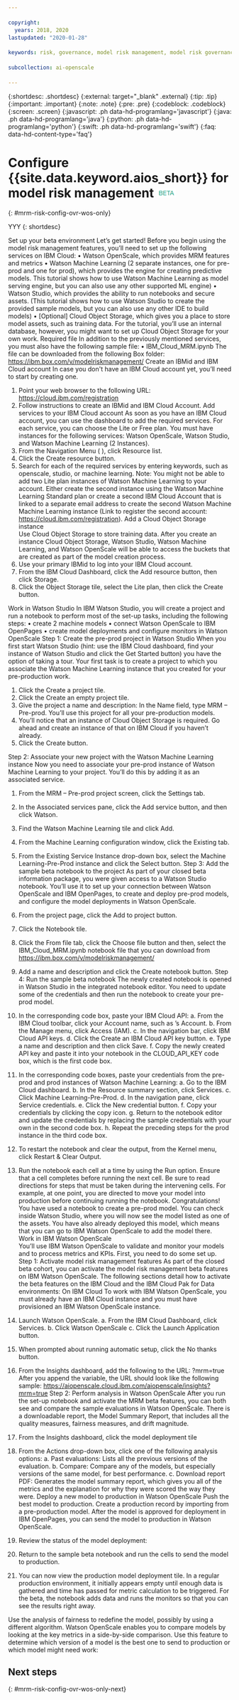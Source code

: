 ```yaml
---

copyright:
  years: 2018, 2020
lastupdated: "2020-01-28"

keywords: risk, governance, model risk management, model risk governance

subcollection: ai-openscale

---
```


{:shortdesc: .shortdesc}
{:external: target="_blank" .external}
{:tip: .tip}
{:important: .important}
{:note: .note}
{:pre: .pre}
{:codeblock: .codeblock}
{:screen: .screen}
{:javascript: .ph data-hd-programlang='javascript'}
{:java: .ph data-hd-programlang='java'}
{:python: .ph data-hd-programlang='python'}
{:swift: .ph data-hd-programlang='swift'}
{:faq: data-hd-content-type='faq'}

# Configure {{site.data.keyword.aios_short}} for model risk management ![beta tag](images/beta.png)
{: #mrm-risk-config-ovr-wos-only}

YYY
{: shortdesc}

Set up your beta environment
Let’s get started! Before you begin using the model risk management features, you’ll need to set up the following services on IBM Cloud:
•	Watson OpenScale, which provides MRM features and metrics 
•	Watson Machine Learning (2 separate instances, one for pre-prod and one for prod), which provides the engine for creating predictive models. This tutorial shows how to use Watson Machine Learning as model serving engine, but you can also use any other supported ML engine)
•	Watson Studio, which provides the ability to run notebooks and secure assets. (This tutorial shows how to use Watson Studio to create the provided sample models, but you can also use any other IDE to build models)
•	[Optional] Cloud Object Storage, which gives you a place to store model assets, such as training data. For the tutorial, you’ll use an internal database, however, you might want to set up Cloud Object Storage for your own work.
Required file
In addition to the previously mentioned services, you must also have the following sample file:
•	IBM_Cloud_MRM.ipynb
The file can be downloaded from the following Box folder: https://ibm.box.com/v/modelriskmanagement/
Create an IBMid and IBM Cloud account
In case you don't have an IBM Cloud account yet, you’ll need to start by creating one.
1.	Point your web browser to the following URL: https://cloud.ibm.com/registration
2.	Follow instructions to create an IBMid and IBM Cloud Account. 
Add services to your IBM Cloud account
As soon as you have an IBM Cloud account, you can use the dashboard to add the required services. For each service, you can choose the Lite or Free plan. You must have instances for the following services: Watson OpenScale, Watson Studio, and Watson Machine Learning (2 Instances).
1.	From the Navigation Menu (    ), click Resource list.
2.	Click the Create resource button.
3.	Search for each of the required services by entering keywords, such as openscale, studio, or machine learning.
Note: You might not be able to add two Lite plan instances of Watson Machine Learning to your account. Either create the second instance using the Watson Machine Learning Standard plan or create a second IBM Cloud Account that is linked to a separate email address to create the second Watson Machine Machine Learning instance (Link to register the second account: https://cloud.ibm.com/registration).
Add a Cloud Object Storage instance  
Use Cloud Object Storage to store training data. After you create an instance Cloud Object Storage, Watson Studio, Watson Machine Learning, and Watson OpenScale will be able to access the buckets that are created as part of the model creation process.
1.	Use your primary IBMid to log into your IBM Cloud account.
2.	From the IBM Cloud Dashboard, click the Add resource button, then click Storage.
3.	Click the Object Storage tile, select the Lite plan, then click the Create button.

  Work in Watson Studio
In IBM Watson Studio, you will create a project and run a notebook to perform most of the set-up tasks, including the following steps:
•	create 2 machine models
•	connect Watson OpenScale to IBM OpenPages
•	create model deployments and configure monitors in Watson OpenScale
Step 1: Create the pre-prod project in Watson Studio
When you first start Watson Studio (hint: use the IBM Cloud dashboard, find your instance of Watson Studio and click the Get Started button) you have the option of taking a tour. Your first task is to create a project to which you associate the Watson Machine Learning instance that you created for your pre-production work.
1.	Click the Create a project tile.
2.	Click the Create an empty project tile. 
3.	Give the project a name and description: In the Name field, type MRM – Pre-prod. You’ll use this project for all your pre-production models. 
4.	You’ll notice that an instance of Cloud Object Storage is required. Go ahead and create an instance of that on IBM Cloud if you haven’t already.
5.	Click the Create button.

Step 2: Associate your new project with the Watson Machine Learning instance
Now you need to associate your pre-prod instance of Watson Machine Learning to your project. You’ll do this by adding it as an associated service.
1.	From the MRM – Pre-prod project screen, click the Settings tab.
2.	In the Associated services pane, click the Add service button, and then click Watson.
3.	Find the Watson Machine Learning tile and click Add.
4.	From the Machine Learning configuration window, click the Existing tab.
5.	From the Existing Service Instance drop-down box, select the Machine Learning-Pre-Prod instance and click the Select button.
Step 3: Add the sample beta notebook to the project
As part of your closed beta information package, you were given access to a Watson Studio notebook. You’ll use it to set up your connection between Watson OpenScale and IBM OpenPages, to create and deploy pre-prod models, and configure the model deployments in Watson OpenScale. 
1.	From the project page, click the Add to project button.
2.	Click the Notebook tile.
3.	Click the From file tab, click the Choose file button and then, select the IBM_Cloud_MRM.ipynb  notebook file that you can download from  https://ibm.box.com/v/modelriskmanagement/
4.	Add a name and description and click the Create notebook button.
Step 4: Run the sample beta notebook 
The newly created notebook is opened in Watson Studio in the integrated notebook editor. You need to update some of the credentials and then run the notebook to create your pre-prod model.
1.	In the corresponding code box, paste your IBM Cloud API:
a.	From the IBM Cloud toolbar, click your Account name, such as <Your user name>’s Account.
b.	From the Manage menu, click Access (IAM).
c.	In the navigation bar, click IBM Cloud API keys.
d.	Click the Create an IBM Cloud API key button.
e.	Type a name and description and then click Save.
f.	Copy the newly created API key and paste it into your notebook in the CLOUD_API_KEY code box, which is the first code box.
2.	In the corresponding code boxes, paste your credentials from the pre-prod and prod instances of Watson Machine Learning:
a.	Go to the IBM Cloud dashboard.
b.	In the Resource summary section, click Services.
c.	Click Machine Learning-Pre-Prod.
d.	In the navigation pane, click Service credentials.
e.	Click the New credential button.
f.	Copy your credentials by clicking the copy icon.
g.	Return to the notebook editor and update the credentials by replacing the sample credentials with your own in the second code box.
h.	Repeat the preceding steps for the prod instance in the third code box.
3.	To restart the notebook and clear the output, from the Kernel menu, click Restart & Clear Output.
4.	Run the notebook each cell at a time by using the Run option. Ensure that a cell completes before running the next cell. Be sure to read directions for steps that must be taken during the intervening cells. For example, at one point, you are directed to move your model into production before continuing running the notebook.
Congratulations! You have used a notebook to create a pre-prod model. You can check inside Watson Studio, where you will now see the model listed as one of the assets. You have also already deployed this model, which means that you can go to IBM Watson OpenScale to add the model there.  
  Work in IBM Watson OpenScale   
You’ll use IBM Watson OpenScale to validate and monitor your models and to process metrics and KPIs. First, you need to do some set up.
Step 1: Activate model risk management features
As part of the closed beta cohort, you can activate the model risk management beta features on IBM Watson OpenScale. The following sections detail how to activate the beta features on the IBM Cloud and the IBM Cloud Pak for Data environments:
On IBM Cloud
To work with IBM Watson OpenScale, you must already have an IBM Cloud instance and you must have provisioned an IBM Watson OpenScale instance.
1.	Launch Watson OpenScale.
a.	From the IBM Cloud Dashboard, click Services.
b.	Click Watson OpenScale
c.	Click the Launch Application button.
2.	When prompted about running automatic setup, click the No thanks button.
3.	From the Insights dashboard, add the following to the URL: ?mrm=true
After you append the variable, the URL should look like the following sample: https://aiopenscale.cloud.ibm.com/aiopenscale/insights?mrm=true
Step 2: Perform analysis in Watson OpenScale
After you run the set-up notebook and activate the MRM beta features, you can both see and compare the sample evaluations in Watson OpenScale. There is a downloadable report, the Model Summary Report, that includes all the quality measures, fairness measures, and drift magnitude.
1.	From the Insights dashboard, click the model deployment tile
2.	From the Actions drop-down box, click one of the following analysis options:
a.	Past evaluations: Lists all the previous versions of the evaluation. 
b.	Compare: Compare any of the models, but especially versions of the same model, for best performance.
c.	Download report PDF: Generates the model summary report, which gives you all of the metrics and the explanation for why they were scored the way they were. 
Deploy a new model to production in Watson OpenScale
Push the best model to production. Create a production record by importing from a pre-production model. After the model is approved for deployment in IBM OpenPages, you can send the model to production in Watson OpenScale. 
1.	Review the status of the model deployment:

 

2.	Return to the sample beta notebook and run the cells to send the model to production.
3.	You can now view the production model deployment tile. In a regular production environment, it initially appears empty until enough data is gathered and time has passed for metric calculation to be triggered. For the beta, the notebook adds data and runs the monitors so that you can see the results right away.

 

Use the analysis of fairness to redefine the model, possibly by using a different algorithm. 
Watson OpenScale enables you to compare models by looking at the key metrics in a side-by-side comparison. Use this feature to determine which version of a model is the best one to send to production or which model might need work:



## Next steps
{: #mrm-risk-config-ovr-wos-only-next}


